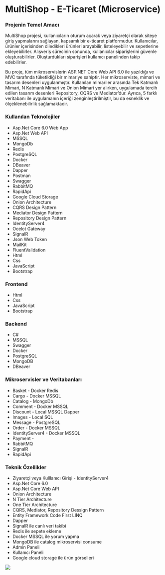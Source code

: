 <h1>MultiShop - E-Ticaret (Microservice)</h1>
<h3>Projenin Temel Amacı</h3>
<p>MultiShop projesi, kullanıcıların oturum açarak veya ziyaretçi olarak siteye giriş yapmalarını sağlayan, kapsamlı bir e-ticaret platformudur. 
  Kullanıcılar, ürünler içerisinden diledikleri ürünleri arayabilir, listeleyebilir ve sepetlerine ekleyebilirler. 
  Alışveriş sürecinin sonunda, kullanıcılar siparişlerini güvenle oluşturabilirler. Oluşturdukları siparişleri kullanıcı panelinden takip edebilirler. </p>
<p>Bu proje, tüm mikroservislerin ASP.NET Core Web API 6.0 ile yazıldığı ve MVC tarafında tüketildiği bir mimariye sahiptir. Her mikroserviste, mimari ve tasarım desenleri uygulanmıştır. 
  Kullanılan mimariler arasında Tek Katmanlı Mimari, N Katmanlı Mimari ve Onion Mimari yer alırken, uygulamada tercih edilen tasarım desenleri Repository, CQRS ve Mediator’dur. Ayrıca, 5 farklı veritabanı ile uygulamanın içeriği zenginleştirilmiştir, bu da esneklik ve ölçeklenebilirlik sağlamaktadır.</p>
 <h3>Kullanılan Teknolojiler</h3>
 <ul>
   <li>Asp.Net Core 6.0 Web App</li>
   <li>Asp.Net Web API</li>
   <li>MSSQL</li>
   <li>MongoDb</li>
   <li>Redis</li>
   <li>PostgreSQL</li>
   <li>Docker</li>
   <li>DBeaver</li>
   <li>Dapper</li>
   <li>Postman</li>
   <li>Swagger</li>
   <li>RabbitMQ</li>
   <li>RapidApi</li>
   <li>Google Cloud Storage</li>
   <li>Onion Architecture</li>
   <li>CQRS Design Pattern</li>
   <li>Mediator Design Pattern</li>
   <li>Repository Design Pattern</li>
   <li>IdentityServer4</li>
   <li>Ocelot Gateway</li>
   <li>SignalR</li>
   <li>Json Web Token</li>
   <li>MailKit</li>
   <li>FluentValidation</li>
   <li>Html</li>
   <li>Css</li>
   <li>JavaScript</li>
   <li>Bootstrap</li>
 </ul>

<h3>Frontend</h3>
 <ul>
   <li>Html</li>
   <li>Css</li>
   <li>JavaScript</li>
   <li>Bootstrap</li>
 </ul>

<h3>Backend</h3>
 <ul>
   <li>C#</li>
   <li>MSSQL</li>
   <li>Swagger</li>
   <li>Docker</li>
   <li>PostgreSQL</li>
   <li>MongoDB</li>
   <li>DBeaver</li>
 </ul>

 <h3>Mikroservisler ve Veritabanları</h3>
 <ul>
   <li>Basket - Docker Redis</li>
   <li>Cargo - Docker MSSQL</li>
   <li>Catalog - MongoDb</li>
   <li>Comment - Docker MSSQL</li>
   <li>Discount - Local MSSQL Dapper</li>
   <li>Images - Local SQL</li>
   <li>Message - PostgreSQL</li>
   <li>Order - Docker MSSQL</li>
   <li>IdentityServer4 - Docker MSSQL</li>
   <li>Payment - </li>
   <li>RabbitMQ</li>
   <li>SignalR</li>
   <li>RapidApi</li>
 </ul>

 <h3>Teknik Özellikler</h3>
<ul>
  <li>Ziyaretçi veya Kulllanıcı Girişi - IdentityServer4 </li>
  <li>Asp.Net Core 6.0</li>
  <li>Asp.Net Core Web API</li>
  <li>Onion Architecture</li>
  <li>N Tier Architecture</li>
  <li>One Tier Architecture</li>
  <li>CQRS, Mediator, Repository Dessign Pattern</li>
  <li>Entity Framework Code First LINQ</li>
  <li>Dapper</li>
  <li>SignalR ile canlı veri takibi</li>
  <li>Redis ile sepete ekleme</li>
  <li>Docker MSSQL ile yorum yapma</li>
  <li>MongoDB ile catalog mikroservisi consume</li>
  <li>Admin Paneli</li>
  <li>Kullanıcı Paneli</li>
  <li>Google cloud storage ile ürün görselleri</li>
</ul>

<img src="https://github.com/user-attachments/assets/82871c6e-fa52-4616-8efc-e523d35359cc" />














 
